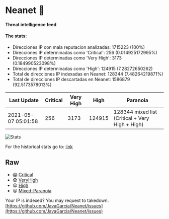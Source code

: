 # Neanet :hocho:
#### Threat intelligence feed
#### The stats:

- Direcciones IP con mala reputacion analizadas: 1715223 (100%)
- Direcciones IP determinadas como 'Critical':  256 (0.014925172995%)
- Direcciones IP determinadas como 'Very High':  3173 (0.184990523098%)
- Direcciones IP determinadas como 'High':  124915 (7.28272650262)
- Total de direcciones IP indexadas en Neanet:  128344 (7.48264219871%)
- Total de direcciones IP descartadas en Neanet:  1586879 (92.5173578013%)

| Last Update | Critical | Very High | High | Paranoia |
| --- | --- | --- | --- | --- |
| 2021-05-07 05:01:58 | 256 | 3173 | 124915 | 128344 mixed list (Critical + Very High + High)|

![Stats](https://docs.google.com/spreadsheets/d/e/2PACX-1vSnaNMIXVabIpDJjufMlzH7poXnshF3mgd8Is1g9ytUEzVsP5my4Trn8f-xkoLLQ38xpL3HtmUexLo6/pubchart?oid=501124687&format=image)

For the historical stats go to: [link](/stats.csv)
## Raw
- :scream: [Critical](https://raw.githubusercontent.com/JavaGarcia/Neanet/master/blacklists/neanet_critical.txt)
- :fearful: [VeryHigh](https://raw.githubusercontent.com/JavaGarcia/Neanet/master/blacklists/neanet_veryHigh.txtt)
- :frowning: [High](https://raw.githubusercontent.com/JavaGarcia/Neanet/master/blacklists/neanet_high.txt)
- :dizzy_face: [Mixed-Paranoia](https://raw.githubusercontent.com/JavaGarcia/Neanet/master/blacklists/neanet_all.txt)


Your IP is indexed? You may request to takedown. [https://github.com/JavaGarcia/Neanet/issues](https://github.com/JavaGarcia/Neanet/issues)










































































































































































































































































































































































































































































































































































































































































































































































































































































































































































































































































































































































































































































































































































































































































































































































































































































































































































































































































































































































































































































































































































































































































































































































































































































































































































































































































































































































































































































































































































































































































































































































































































































































































































































































































































































































































































































































































































































































































































































































































































































































































































































































































































































































































































































































































































































































































































































































































































































































































































































































































































































































































































































































































































































































































































































































































































































































































































































































































































































































































































































































































































































































































































































































